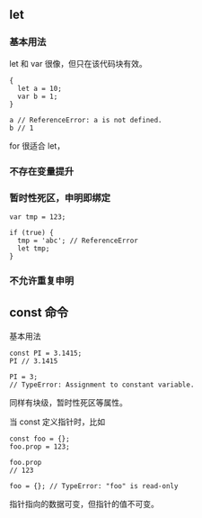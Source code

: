 ## let

### 基本用法

let 和 var 很像，但只在该代码块有效。

```
{
  let a = 10;
  var b = 1;
}

a // ReferenceError: a is not defined.
b // 1
```

for 很适合 let，

### 不存在变量提升

### 暂时性死区，申明即绑定

```
var tmp = 123;

if (true) {
  tmp = 'abc'; // ReferenceError
  let tmp;
}
```

### 不允许重复申明

## const 命令

基本用法

```
const PI = 3.1415;
PI // 3.1415

PI = 3;
// TypeError: Assignment to constant variable.
```

同样有块级，暂时性死区等属性。

当 const 定义指针时，比如

```
const foo = {};
foo.prop = 123;

foo.prop
// 123

foo = {}; // TypeError: "foo" is read-only
```

指针指向的数据可变，但指针的值不可变。